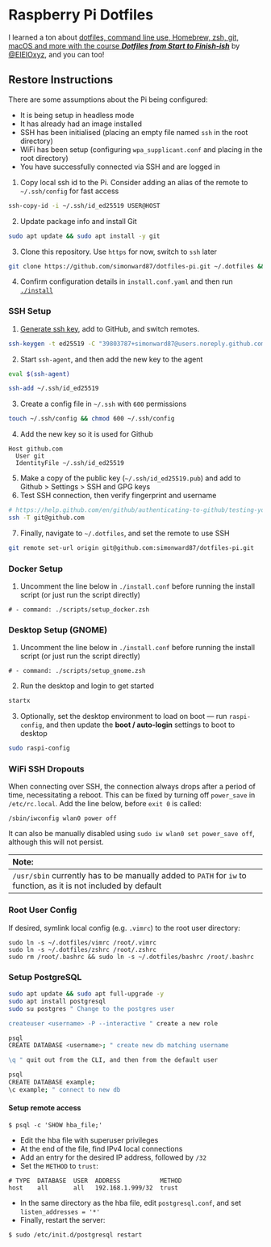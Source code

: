 # Raspberry Pi Dotfiles

I learned a ton about
[dotfiles, command line use, Homebrew, zsh, git, macOS and more with the course **_Dotfiles from Start to Finish-ish_**](http://dotfiles.eieio.xyz/)
by [@EIEIOxyz](https://twitter.com/EIEIOxyz/), and you can too!

## Restore Instructions

There are some assumptions about the Pi being configured:

- It is being setup in headless mode
- It has already had an image installed
- SSH has been initialised (placing an empty file named `ssh` in the root
  directory)
- WiFi has been setup (configuring `wpa_supplicant.conf` and placing in the root
  directory)
- You have successfully connected via SSH and are logged in

1. Copy local ssh id to the Pi. Consider adding an alias of the remote to `~/.ssh/config` for fast access

```sh
ssh-copy-id -i ~/.ssh/id_ed25519 USER@HOST
```

2. Update package info and install Git

```sh
sudo apt update && sudo apt install -y git
```

3. Clone this repository. Use `https` for now, switch to `ssh` later

```sh
git clone https://github.com/simonward87/dotfiles-pi.git ~/.dotfiles && cd ~/.dotfiles
```

4. Confirm configuration details in `install.conf.yaml` and then run [`./install`](install)

### SSH Setup

1. [Generate ssh key](https://help.github.com/en/github/authenticating-to-github/connecting-to-github-with-ssh),
   add to GitHub, and switch remotes.

```sh
ssh-keygen -t ed25519 -C "39803787+simonward87@users.noreply.github.com"
```

2. Start `ssh-agent`, and then add the new key to the agent

```sh
eval $(ssh-agent)

ssh-add ~/.ssh/id_ed25519
```

3. Create a config file in `~/.ssh` with `600` permissions

```sh
touch ~/.ssh/config && chmod 600 ~/.ssh/config
```

4. Add the new key so it is used for Github

```
Host github.com
  User git
  IdentityFile ~/.ssh/id_ed25519
```

5. Make a copy of the public key (`~/.ssh/id_ed25519.pub`) and add to Github >
   Settings > SSH and GPG keys
6. Test SSH connection, then verify fingerprint and username

```sh
# https://help.github.com/en/github/authenticating-to-github/testing-your-ssh-connection
ssh -T git@github.com
```

7. Finally, navigate to `~/.dotfiles`, and set the remote to use SSH

```sh
git remote set-url origin git@github.com:simonward87/dotfiles-pi.git
```

### Docker Setup

1. Uncomment the line below in `./install.conf` before running the install
   script (or just run the script directly)

```
# - command: ./scripts/setup_docker.zsh
```

### Desktop Setup (GNOME)

1. Uncomment the line below in `./install.conf` before running the install
   script (or just run the script directly)

```
# - command: ./scripts/setup_gnome.zsh
```

2. Run the desktop and login to get started

```sh
startx
```

3. Optionally, set the desktop environment to load on boot — run `raspi-config`,
   and then update the **boot / auto-login** settings to boot to desktop

```sh
sudo raspi-config
```

### WiFi SSH Dropouts

When connecting over SSH, the connection always drops after a period of time, necessitating a reboot. This can be fixed by turning off `power_save` in `/etc/rc.local`. Add the line below, before `exit 0` is called:

```
/sbin/iwconfig wlan0 power off
```

It can also be manually disabled using `sudo iw wlan0 set power_save off`, although this will not persist.

| Note: |
| :--- |
| `/usr/sbin` currently has to be manually added to `PATH` for `iw` to function, as it is not included by default |

### Root User Config

If desired, symlink local config (e.g. `.vimrc`) to the root user directory:

```
sudo ln -s ~/.dotfiles/vimrc /root/.vimrc
sudo ln -s ~/.dotfiles/zshrc /root/.zshrc
sudo rm /root/.bashrc && sudo ln -s ~/.dotfiles/bashrc /root/.bashrc
```

### Setup PostgreSQL

```sh
sudo apt update && sudo apt full-upgrade -y
sudo apt install postgresql
sudo su postgres " Change to the postgres user 

createuser <username> -P --interactive " create a new role

psql
CREATE DATABASE <username>; " create new db matching username

\q " quit out from the CLI, and then from the default user

psql
CREATE DATABASE example;
\c example; " connect to new db
```

#### Setup remote access

```
$ psql -c 'SHOW hba_file;'
```

- Edit the hba file with superuser privileges
- At the end of the file, find IPv4 local connections
- Add an entry for the desired IP address, followed by `/32`
- Set the `METHOD` to `trust`:

```
# TYPE  DATABASE  USER  ADDRESS           METHOD
host    all       all   192.168.1.999/32  trust
```

- In the same directory as the hba file, edit `postgresql.conf`, and set `listen_addresses = '*'`
- Finally, restart the server:

```
$ sudo /etc/init.d/postgresql restart
```
